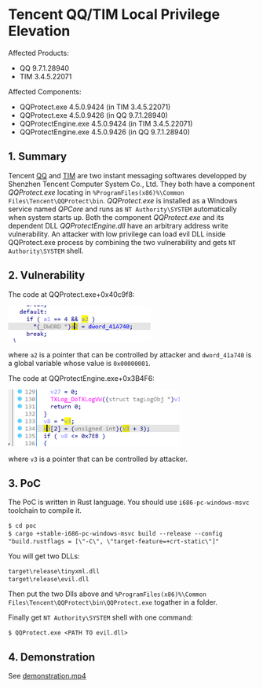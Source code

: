 # Tencent QQ/TIM Local Privilege Elevation

Affected Products:
* QQ 9.7.1.28940
* TIM 3.4.5.22071

Affected Components:
* QQProtect.exe 4.5.0.9424 (in TIM 3.4.5.22071)
* QQProtect.exe 4.5.0.9426 (in QQ 9.7.1.28940)
* QQProtectEngine.exe 4.5.0.9424 (in TIM 3.4.5.22071)
* QQProtectEngine.exe 4.5.0.9426 (in QQ 9.7.1.28940)

## 1. Summary

Tencent [QQ](https://im.qq.com) and [TIM](https://tim.qq.com/) are two instant messaging softwares developped by Shenzhen Tencent Computer System Co., Ltd. They both have a component _QQProtect.exe_ locating in `%ProgramFiles(x86)%\Common Files\Tencent\QQProtect\bin`. _QQProtect.exe_ is installed as a Windows service named _QPCore_ and runs as `NT Authority\SYSTEM` automatically when system starts up. Both the component _QQProtect.exe_ and its dependent DLL _QQProtectEngine.dll_ have an arbitrary address write vulnerability. An attacker with low privilege can load evil DLL inside QQProtect.exe process by combining the two vulnerability and gets `NT Authority\SYSTEM` shell.

## 2. Vulnerability

The code at QQProtect.exe+0x40c9f8:

![](image0.png)

where `a2` is a pointer that can be controlled by attacker and `dword_41a740` is a global variable whose value is `0x00000001`.

The code at QQProtectEngine.exe+0x3B4F6:

![](image1.png)

where `v3` is a pointer that can be controlled by attacker.

## 3. PoC

The PoC is written in Rust language. You should use `i686-pc-windows-msvc` toolchain to compile it.

```shell
$ cd poc
$ cargo +stable-i686-pc-windows-msvc build --release --config "build.rustflags = [\"-C\", \"target-feature=+crt-static\"]"
```

You will get two DLLs:

```
target\release\tinyxml.dll
target\release\evil.dll
```

Then put the two Dlls above and `%ProgramFiles(x86)%\Common Files\Tencent\QQProtect\bin\QQProtect.exe` togather in a folder.

Finally get `NT Authority\SYSTEM` shell with one command:

```shell
$ QQProtect.exe <PATH TO evil.dll>
```

## 4. Demonstration

See [demonstration.mp4](demonstration.mp4)
